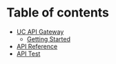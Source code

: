 # Table of contents

* [UC API Gateway](README.md)
  * [Getting Started](readme/getting-started.md)
* [API Reference](api-reference.md)
* [API Test](api-test.md)
